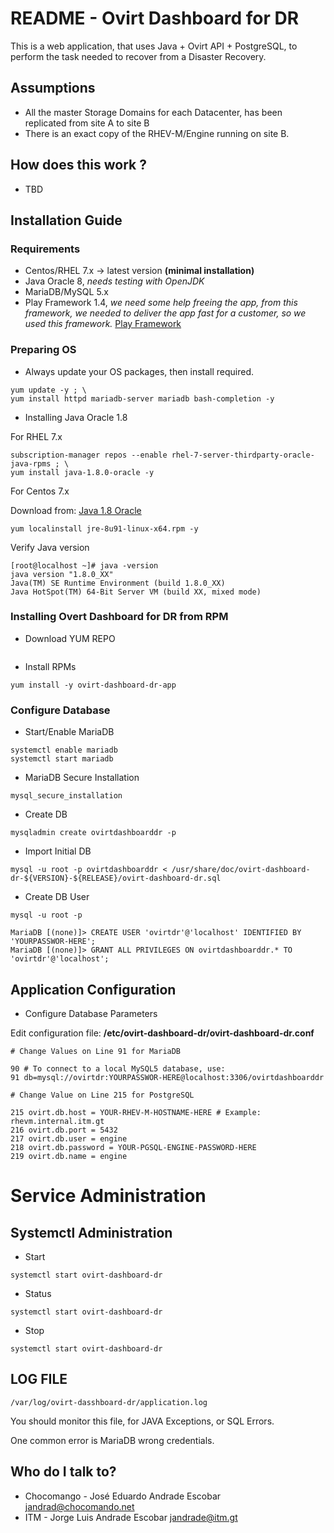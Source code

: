 # README - Ovirt Dashboard for DR #

This is a web application, that uses Java + Ovirt API + PostgreSQL, to perform the task needed to recover from a Disaster Recovery. 



## Assumptions ##

* All the master Storage Domains for each Datacenter, has been replicated from site A to site B
* There is an exact copy of the RHEV-M/Engine running on site B. 
 

## How does this work ? ##

* TBD

## Installation Guide ##

### Requirements

* Centos/RHEL 7.x -> latest version __(minimal installation)__
* Java Oracle 8, *needs testing with OpenJDK*
* MariaDB/MySQL 5.x
* Play Framework 1.4, *we need some help freeing the app, from this framework, we needed to deliver the app fast for a customer, so we used this framework.* [Play Framework](https://www.playframework.com/download)

### Preparing OS 

* Always update your OS packages, then install required. 

```
yum update -y ; \ 
yum install httpd mariadb-server mariadb bash-completion -y
```
* Installing Java Oracle 1.8 

For RHEL 7.x

```
subscription-manager repos --enable rhel-7-server-thirdparty-oracle-java-rpms ; \
yum install java-1.8.0-oracle -y
```

For Centos 7.x

Download from: [Java 1.8 Oracle](http://www.oracle.com/technetwork/java/javase/downloads/index.html) 

```
yum localinstall jre-8u91-linux-x64.rpm -y
```

Verify Java version

```
[root@localhost ~]# java -version
java version "1.8.0_XX"
Java(TM) SE Runtime Environment (build 1.8.0_XX)
Java HotSpot(TM) 64-Bit Server VM (build XX, mixed mode)
```

### Installing Overt Dashboard for DR from RPM

* Download YUM REPO

```
```

* Install RPMs

```
yum install -y ovirt-dashboard-dr-app
```  

### Configure Database

* Start/Enable MariaDB

```
systemctl enable mariadb
systemctl start mariadb
```

* MariaDB Secure Installation

```
mysql_secure_installation
```
* Create DB

```
mysqladmin create ovirtdashboarddr -p
```

* Import Initial DB

```
mysql -u root -p ovirtdashboarddr < /usr/share/doc/ovirt-dashboard-dr-${VERSION}-${RELEASE}/ovirt-dashboard-dr.sql
```

* Create DB User

```
mysql -u root -p

MariaDB [(none)]> CREATE USER 'ovirtdr'@'localhost' IDENTIFIED BY 'YOURPASSWOR-HERE';
MariaDB [(none)]> GRANT ALL PRIVILEGES ON ovirtdashboarddr.* TO 'ovirtdr'@'localhost';

```

## Application Configuration

* Configure Database Parameters

Edit configuration file: __/etc/ovirt-dashboard-dr/ovirt-dashboard-dr.conf__

```
# Change Values on Line 91 for MariaDB

90 # To connect to a local MySQL5 database, use:
91 db=mysql://ovirtdr:YOURPASSWOR-HERE@localhost:3306/ovirtdashboarddr

# Change Value on Line 215 for PostgreSQL

215 ovirt.db.host = YOUR-RHEV-M-HOSTNAME-HERE # Example: rhevm.internal.itm.gt
216 ovirt.db.port = 5432
217 ovirt.db.user = engine
218 ovirt.db.password = YOUR-PGSQL-ENGINE-PASSWORD-HERE
219 ovirt.db.name = engine

```

# Service Administration

## Systemctl Administration

* Start

```
systemctl start ovirt-dashboard-dr

```

* Status

```
systemctl start ovirt-dashboard-dr

```

* Stop

```
systemctl start ovirt-dashboard-dr

```


## LOG FILE
```
/var/log/ovirt-dasshboard-dr/application.log
```

You should monitor this file, for JAVA Exceptions, or SQL Errors.

One common error is MariaDB wrong credentials.



## Who do I talk to? ##

* Chocomango - José Eduardo Andrade Escobar <jandrad@chocomando.net>
* ITM - Jorge Luis Andrade Escobar <jandrade@itm.gt>